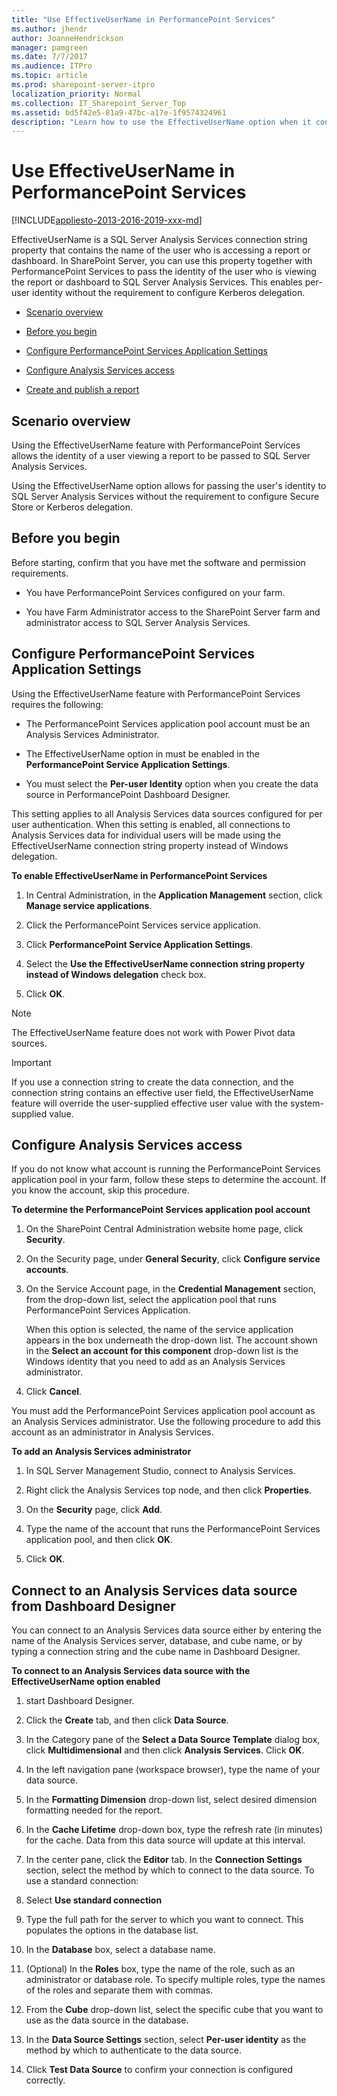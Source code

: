```yaml
---
title: "Use EffectiveUserName in PerformancePoint Services"
ms.author: jhendr
author: JoanneHendrickson
manager: pamgreen
ms.date: 7/7/2017
ms.audience: ITPro
ms.topic: article
ms.prod: sharepoint-server-itpro
localization_priority: Normal
ms.collection: IT_Sharepoint_Server_Top
ms.assetid: bd5f42e5-81a9-47bc-a17e-1f9574324961
description: "Learn how to use the EffectiveUserName option when it connects to an Analysis Services data from PerformancePoint Services Dashboard Designer."
---
```


# Use EffectiveUserName in PerformancePoint Services

[!INCLUDE[appliesto-2013-2016-2019-xxx-md](../includes/appliesto-2013-2016-2019-xxx-md.md)]

EffectiveUserName is a SQL Server Analysis Services connection string property that contains the name of the user who is accessing a report or dashboard. In SharePoint Server, you can use this property together with PerformancePoint Services to pass the identity of the user who is viewing the report or dashboard to SQL Server Analysis Services. This enables per-user identity without the requirement to configure Kerberos delegation. 
  
- [Scenario overview](use-effectiveusername-with-excel-services-sharepoint-server-2013.md#overview)
    
- [Before you begin](use-effectiveusername-with-excel-services-sharepoint-server-2013.md#begin)
    
- [Configure PerformancePoint Services Application Settings](use-effectiveusername-in-performancepoint-services.md#configure)
    
- [Configure Analysis Services access](use-effectiveusername-with-excel-services-sharepoint-server-2013.md#ConfigureASAccess)
    
- [Create and publish a report](use-effectiveusername-with-excel-services-sharepoint-server-2013.md#CreateAndPublish)
    
## Scenario overview
<a name="overview"> </a>

Using the EffectiveUserName feature with PerformancePoint Services allows the identity of a user viewing a report to be passed to SQL Server Analysis Services. 
  
Using the EffectiveUserName option allows for passing the user's identity to SQL Server Analysis Services without the requirement to configure Secure Store or Kerberos delegation.
  
## Before you begin
<a name="begin"> </a>

Before starting, confirm that you have met the software and permission requirements.
  
- You have PerformancePoint Services configured on your farm.
    
- You have Farm Administrator access to the SharePoint Server farm and administrator access to SQL Server Analysis Services.
    
## Configure PerformancePoint Services Application Settings
<a name="configure"> </a>

Using the EffectiveUserName feature with PerformancePoint Services requires the following:
  
- The PerformancePoint Services application pool account must be an Analysis Services Administrator.
    
- The EffectiveUserName option in must be enabled in the **PerformancePoint Service Application Settings**.
    
- You must select the **Per-user Identity** option when you create the data source in PerformancePoint Dashboard Designer. 
    
This setting applies to all Analysis Services data sources configured for per user authentication. When this setting is enabled, all connections to Analysis Services data for individual users will be made using the EffectiveUserName connection string property instead of Windows delegation. 
  
 **To enable EffectiveUserName in PerformancePoint Services**
  
1. In Central Administration, in the **Application Management** section, click **Manage service applications**.
    
2. Click the PerformancePoint Services service application.
    
3. Click **PerformancePoint Service Application Settings**.
    
4. Select the **Use the EffectiveUserName connection string property instead of Windows delegation** check box. 
    
5. Click **OK**.
    
> [!NOTE]
> The EffectiveUserName feature does not work with Power Pivot data sources. 
  
> [!IMPORTANT]
> If you use a connection string to create the data connection, and the connection string contains an effective user field, the EffectiveUserName feature will override the user-supplied effective user value with the system-supplied value. 
  
## Configure Analysis Services access
<a name="configure"> </a>

If you do not know what account is running the PerformancePoint Services application pool in your farm, follow these steps to determine the account. If you know the account, skip this procedure.
  
 **To determine the PerformancePoint Services application pool account**
  
1. On the SharePoint Central Administration website home page, click **Security**.
    
2. On the Security page, under **General Security**, click **Configure service accounts**.
    
3. On the Service Account page, in the **Credential Management** section, from the drop-down list, select the application pool that runs PerformancePoint Services Application. 
    
    When this option is selected, the name of the service application appears in the box underneath the drop-down list. The account shown in the **Select an account for this component** drop-down list is the Windows identity that you need to add as an Analysis Services administrator. 
    
4. Click **Cancel**.
    
You must add the PerformancePoint Services application pool account as an Analysis Services administrator. Use the following procedure to add this account as an administrator in Analysis Services.
  
 **To add an Analysis Services administrator**
  
1. In SQL Server Management Studio, connect to Analysis Services.
    
2. Right click the Analysis Services top node, and then click **Properties**.
    
3. On the **Security** page, click **Add**.
    
4. Type the name of the account that runs the PerformancePoint Services application pool, and then click **OK**.
    
5. Click **OK**.
    
## Connect to an Analysis Services data source from Dashboard Designer
<a name="section1"> </a>

You can connect to an Analysis Services data source either by entering the name of the Analysis Services server, database, and cube name, or by typing a connection string and the cube name in Dashboard Designer.
  
 **To connect to an Analysis Services data source with the EffectiveUserName option enabled**
  
1. start Dashboard Designer.
    
2. Click the **Create** tab, and then click **Data Source**.
    
3. In the Category pane of the **Select a Data Source Template** dialog box, click **Multidimensional** and then click **Analysis Services**. Click **OK**.
    
4. In the left navigation pane (workspace browser), type the name of your data source.
    
5. In the **Formatting Dimension** drop-down list, select desired dimension formatting needed for the report. 
    
6. In the **Cache Lifetime** drop-down box, type the refresh rate (in minutes) for the cache. Data from this data source will update at this interval. 
    
7. In the center pane, click the **Editor** tab. In the **Connection Settings** section, select the method by which to connect to the data source. To use a standard connection: 
    
1. Select **Use standard connection**
    
2. Type the full path for the server to which you want to connect. This populates the options in the database list.
    
3. In the **Database** box, select a database name. 
    
4. (Optional) In the **Roles** box, type the name of the role, such as an administrator or database role. To specify multiple roles, type the names of the roles and separate them with commas. 
    
5. From the **Cube** drop-down list, select the specific cube that you want to use as the data source in the database. 
    
8. In the **Data Source Settings** section, select **Per-user identity** as the method by which to authenticate to the data source. 
    
9. Click **Test Data Source** to confirm your connection is configured correctly. 
    

